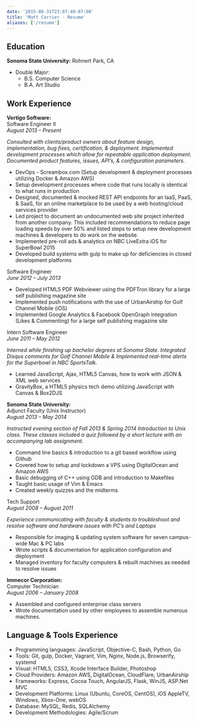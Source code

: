 ```yaml
---
date: '2015-08-31T23:07:40-07:00'
title: 'Matt Carrier - Resume'
aliases: ['/resume']
---
```


## Education

**Sonoma State University:** Rohnert Park, CA

- Double Major:
  - B.S. Computer Science
  - B.A. Art Studio

## Work Experience

**Vertigo Software:**  
Software Engineer II  
_August 2013 – Present_

_Consulted with clients/product owners about feature design, implementation, bug fixes, certification, & deployment. Implemented development processes which allow for repeatable application deployment. Documented product features, issues, API’s, & configuration parameters._

- DevOps - Screambox.com (Setup development & deployment processes utilizing Docker & Amazon AWS)
- Setup development processes where code that runs locally is identical to what runs in production
- Designed, documented & mocked REST API endpoints for an IaaS, PaaS, & SaaS, for an online marketplace to be used by a web hosting/cloud services provider
- Led project to document an undocumented web site project inherited from another company. This included recommendations to reduce page loading speeds by over 50% and listed steps to setup new development machines & developers to do work on the website.
- Implemented pre-roll ads & analytics on NBC LiveExtra iOS for SuperBowl 2015
- Developed build systems with gulp to make up for deficiencies in closed development platforms

Software Engineer  
_June 2012 – July 2013_

- Developed HTML5 PDF Webviewer using the PDFTron library for a large self publishing magazine site
- Implemented push notifications with the use of UrbanAirship for Golf Channel Mobile (iOS)
- Implemented Google Analytics & Facebook OpenGraph integration (Likes & Commenting) for a large self publishing magazine site

Intern Software Engineer  
_June 2011 – May 2012_

_Interned while finishing up bachelor degrees at Sonoma State. Integrated Disqus comments for Golf Channel Mobile & Implemented real-time alerts for the Superbowl in NBC SportsTalk._

- Learned JavaScript, Ajax, HTML5 Canvas, how to work with JSON & XML web services
- GravityBox, a HTML5 physics tech demo utilizing JavaScript with Canvas & Box2DJS

**Sonoma State University:**  
Adjunct Faculty (Unix Instructor)  
_August 2013 – May 2014_

_Instructed evening section of Fall 2013 & Spring 2014 Introduction to Unix class. These classes included a quiz followed by a short lecture with an accompanying lab assignment._

- Command line basics & introduction to a git based workflow using Github
- Covered how to setup and lockdown a VPS using DigitalOcean and Amazon AWS
- Basic debugging of C++ using GDB and introduction to Makefiles
- Taught basic usage of Vim & Emacs
- Created weekly quizzes and the midterms

Tech Support  
_August 2008 – August 2011_

_Experience communicating with faculty & students to troubleshoot and resolve software and hardware issues with PC’s and Laptops_

- Responsible for imaging & updating system software for seven campus-wide Mac & PC labs
- Wrote scripts & documentation for application configuration and deployment
- Managed inventory for faculty computers & rebuilt machines as needed to resolve issues

**Immecor Corporation:**  
Computer Technician  
_August 2006 – January 2008_

- Assembled and configured enterprise class servers
- Wrote documentation used by other employees to assemble numerous machines.

## Language & Tools Experience

- Programming languages: JavaScript, Objective-C, Bash, Python, Go
- Tools: Git, gulp, Docker, Vagrant, Vim, Nginx, Node.js, Browserify, systemd
- Visual: HTML5, CSS3, Xcode Interface Builder, Photoshop
- Cloud Providers: Amazon AWS, DigitalOcean, CloudFlare, UrbanAirship
- Frameworks: Express, Cocoa Touch, AngularJS, Flask, WinJS, ASP.Net MVC
- Development Platforms: Linux (Ubuntu, CoreOS, CentOS), iOS AppleTV, Windows, Xbox-One, webOS
- Database: MySQL, Redis, SQLAlchemy
- Development Methodologies: Agile/Scrum
